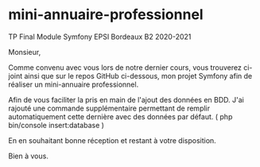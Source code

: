 # mini-annuaire-professionnel
TP Final Module Symfony EPSI Bordeaux B2 2020-2021

Monsieur,

Comme convenu avec vous lors de notre dernier cours, vous trouverez ci-joint ainsi que sur le repos GitHub ci-dessous, mon projet Symfony afin de réaliser un mini-annuaire professionnel.

Afin de vous faciliter la pris en main de l'ajout des données en BDD. J'ai rajouté une commande supplémentaire permettant de remplir automatiquement cette dernière avec des données par défaut.  ( php bin/console insert:database )

En en souhaitant bonne réception et restant à votre disposition.

Bien à vous.
